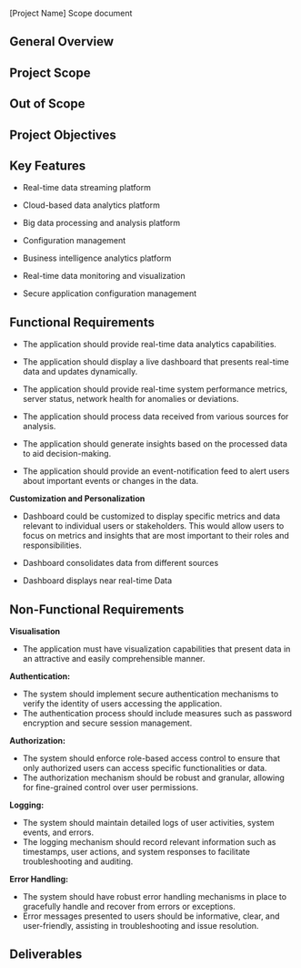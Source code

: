 
[Project Name] Scope document

## General Overview

## Project Scope

## Out of Scope

## Project Objectives

## Key Features

* Real-time data streaming platform

* Cloud-based data analytics platform

* Big data processing and analysis platform

* Configuration management

* Business intelligence analytics platform

* Real-time data monitoring and visualization

* Secure application configuration management

## Functional Requirements

* The application should provide real-time data analytics capabilities.

* The application should display a live dashboard that presents real-time data and updates dynamically.

* The application should provide real-time system performance metrics, server status, network health for anomalies or deviations.

* The application should process data received from various sources for analysis.

* The application should generate insights based on the processed data to aid decision-making.

* The application should provide an event-notification feed to alert users about important events or changes in the data.


**Customization and Personalization**

* Dashboard could be customized to display specific metrics and data relevant to individual users or stakeholders. This would allow users to focus on metrics and insights that are most important to their roles and responsibilities.

* Dashboard consolidates data from different sources

* Dashboard displays near real-time Data

## Non-Functional Requirements

**Visualisation**

* The application must have visualization capabilities that present data in an attractive and easily comprehensible manner.

**Authentication:**

* The system should implement secure authentication mechanisms to verify the identity of users accessing the application.
* The authentication process should include measures such as password encryption and secure session management.

**Authorization:**

* The system should enforce role-based access control to ensure that only authorized users can access specific functionalities or data.
* The authorization mechanism should be robust and granular, allowing for fine-grained control over user permissions.

**Logging:**

* The system should maintain detailed logs of user activities, system events, and errors.
* The logging mechanism should record relevant information such as timestamps, user actions, and system responses to facilitate troubleshooting and auditing.

**Error Handling:**

* The system should have robust error handling mechanisms in place to gracefully handle and recover from errors or exceptions.
* Error messages presented to users should be informative, clear, and user-friendly, assisting in troubleshooting and issue resolution.

## Deliverables



